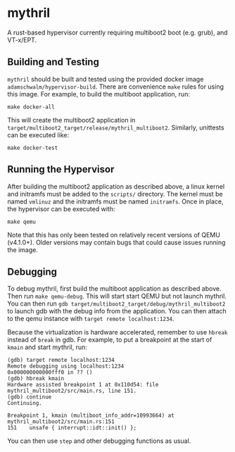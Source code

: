 # mythril

A rust-based hypervisor currently requiring multiboot2 boot (e.g. grub), and VT-x/EPT.

## Building and Testing

`mythril` should be built and tested using the provided docker image
`adamschwalm/hypervisor-build`. There are convenience `make` rules for
using this image. For example, to build the multiboot application, run:

```
make docker-all
```

This will create the multiboot2 application in `target/multiboot2_target/release/mythril_multiboot2`.
Similarly, unittests can be executed like:

```
make docker-test
```

## Running the Hypervisor

After building the multiboot2 application as described above, a linux kernel and initramfs
must be added to the `scripts/` directory. The kernel must be named `vmlinuz` and the
initramfs must be named `initramfs`. Once in place, the hypervisor can be executed with:

```
make qemu
```

Note that this has only been tested on relatively recent versions of QEMU (v4.1.0+).
Older versions may contain bugs that could cause issues running the image.

## Debugging

To debug mythril, first build the multiboot application as described above. Then
run `make qemu-debug`. This will start start QEMU but not launch mythril. You can
then run `gdb target/multiboot2_target/debug/mythril_multiboot2` to launch gdb with
the debug info from the application. You can then attach to the qemu instance with
`target remote localhost:1234`.

Because the virtualization is hardware accelerated, remember to use `hbreak` instead
of `break` in gdb. For example, to put a breakpoint at the start of `kmain` and start
mythril, run:

```
(gdb) target remote localhost:1234
Remote debugging using localhost:1234
0x000000000000fff0 in ?? ()
(gdb) hbreak kmain
Hardware assisted breakpoint 1 at 0x110d54: file mythril_multiboot2/src/main.rs, line 151.
(gdb) continue
Continuing.

Breakpoint 1, kmain (multiboot_info_addr=10993664) at mythril_multiboot2/src/main.rs:151
151	   unsafe { interrupt::idt::init() };
```

You can then use `step` and other debugging functions as usual.